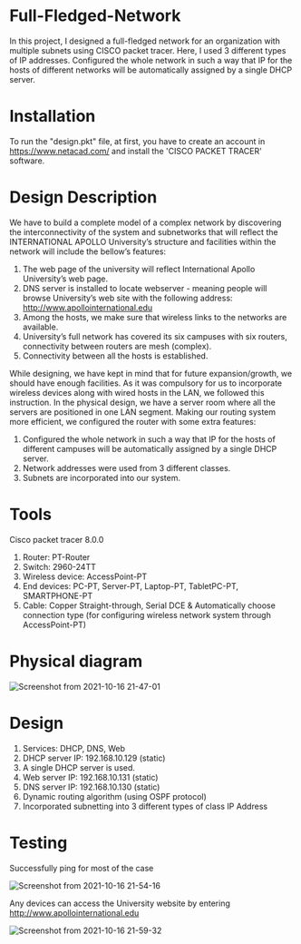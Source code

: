 # Full-Fledged-Network
In this project, I designed a full-fledged network for an organization with multiple subnets using CISCO packet tracer. Here, I used 3 different types of IP addresses. Configured the whole network in such a way that IP for the hosts of different networks will be automatically assigned by a single DHCP server.

# Installation 
To run the "design.pkt" file, at first, you have to create an account in https://www.netacad.com/ and install the 'CISCO PACKET TRACER' software.

# Design Description
We have to build a complete model of a complex network by discovering the interconnectivity of the system and subnetworks that will reflect the INTERNATIONAL APOLLO University’s structure and facilities within the network will include the bellow’s features:
1. The web page of the university will reflect International Apollo University’s web page.
2. DNS server is installed to locate webserver - meaning people will browse University’s web site with the following address: http://www.apollointernational.edu
3. Among the hosts, we make sure that wireless links to the networks are available.
4. University’s full network has covered its six campuses with six routers, connectivity between routers are mesh (complex).
5. Connectivity between all the hosts is established.

While designing, we have kept in mind that for future expansion/growth, we should have enough facilities. As it was compulsory for us to incorporate wireless devices along with wired hosts in the LAN, we followed this instruction. In the physical design, we have a server room where all the servers are positioned in one LAN segment. Making our routing system more efficient, we configured the router with some extra features:
1. Configured the whole network in such a way that IP for the hosts of different campuses will be automatically assigned by a single DHCP server.
2. Network addresses were used from 3 different classes.
3. Subnets are incorporated into our system.

# Tools
Cisco packet tracer 8.0.0
1. Router: PT-Router
2. Switch: 2960-24TT
3. Wireless device: AccessPoint-PT
4. End devices: PC-PT, Server-PT, Laptop-PT, TabletPC-PT, SMARTPHONE-PT
5. Cable: Copper Straight-through, Serial DCE & Automatically choose connection type (for configuring wireless network system through AccessPoint-PT)

# Physical diagram
![Screenshot from 2021-10-16 21-47-01](https://user-images.githubusercontent.com/43060004/137594227-53fe1e81-0b7c-4840-8e0e-f579a1eecff6.png)

# Design
1. Services: DHCP, DNS, Web
2. DHCP server IP: 192.168.10.129 (static)
3. A single DHCP server is used.
4. Web server IP: 192.168.10.131 (static)
5. DNS server IP: 192.168.10.130 (static)
6. Dynamic routing algorithm (using OSPF protocol)
7. Incorporated subnetting into 3 different types of class IP Address

# Testing
Successfully ping for most of the case

![Screenshot from 2021-10-16 21-54-16](https://user-images.githubusercontent.com/43060004/137594229-46d40c62-77c8-46e2-acb2-3b3ac6ebcf6c.png)

Any devices can access the University website by entering http://www.apollointernational.edu

![Screenshot from 2021-10-16 21-59-32](https://user-images.githubusercontent.com/43060004/137594230-faabf6d1-c885-43d0-89e7-90b69b5e03e8.png)

